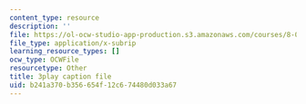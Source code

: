 ```yaml
---
content_type: resource
description: ''
file: https://ol-ocw-studio-app-production.s3.amazonaws.com/courses/8-01sc-classical-mechanics-fall-2016/b241a370b356654f12c674480d033a67_NBOL5X13UFY.srt
file_type: application/x-subrip
learning_resource_types: []
ocw_type: OCWFile
resourcetype: Other
title: 3play caption file
uid: b241a370-b356-654f-12c6-74480d033a67
---
```

